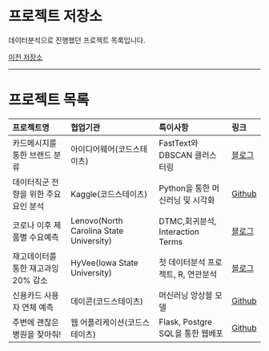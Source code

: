 # 프로젝트 저장소

데이터분석으로 진행했던 프로젝트 목록입니다.

[이전 저장소](https://github.com/xper100/Project_raw)

---

# 프로젝트 목록

|프로젝트명|협업기관|특이사항|링크|
|:---|:---|:---|:---|
|카드메시지를 통한 브랜드 분류 | 아이디어웨어(코드스테이츠) | FastText와 DBSCAN 클러스터링 | [블로그](https://xper100.tistory.com/59)
|데이터직군 전향을 위한 주요요인 분석 | Kaggle(코드스테이츠)| Python을 통한 머신러닝 및 시각화 | [Github](https://github.com/xper100/Projects/tree/main/HR_analytics)
|코로나 이후 제품별 수요예측 | Lenovo(North Carolina State University)  | DTMC,회귀분석, Interaction Terms | [블로그](https://xper100.tistory.com/14)
|재고데이터를 통한 재고과잉 20% 감소 | HyVee(Iowa State University) | 첫 데이터분석 프로젝트, R, 연관분석 | [블로그](https://xper100.tistory.com/3?category=922205)
|신용카드 사용자 연체 예측 | 데이콘(코드스테이츠) | 머신러닝 앙상블 모델 | [Github](https://github.com/xper100/Projects/tree/main/creditcard_overdue)
|주변에 괜찮은 병원을 찾아줘!  | 웹 어플리케이션(코드스테이츠) | Flask, Postgre SQL을 통한 웹베포 | [Github](https://github.com/xper100/search_hospital)
